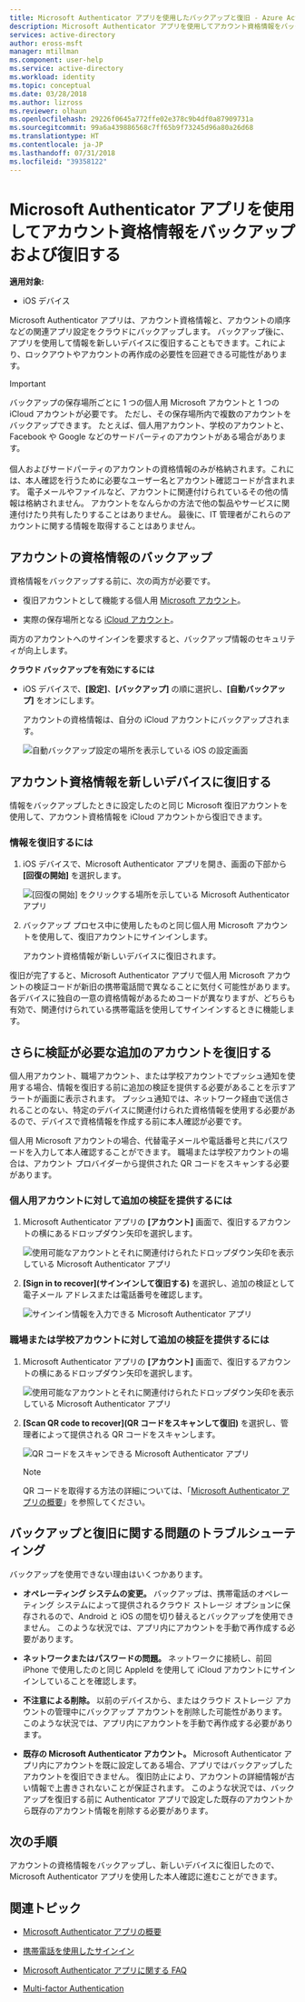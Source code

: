 ```yaml
---
title: Microsoft Authenticator アプリを使用したバックアップと復旧 - Azure Active Directory | Microsoft Docs
description: Microsoft Authenticator アプリを使用してアカウント資格情報をバックアップおよび復旧する方法を説明します。
services: active-directory
author: eross-msft
manager: mtillman
ms.component: user-help
ms.service: active-directory
ms.workload: identity
ms.topic: conceptual
ms.date: 03/28/2018
ms.author: lizross
ms.reviewer: olhaun
ms.openlocfilehash: 29226f0645a772ffe02e378c9b4df0a87909731a
ms.sourcegitcommit: 99a6a439886568c7ff65b9f73245d96a80a26d68
ms.translationtype: HT
ms.contentlocale: ja-JP
ms.lasthandoff: 07/31/2018
ms.locfileid: "39358122"
---
```

# <a name="backup-and-recover-account-credentials-with-the-microsoft-authenticator-app"></a>Microsoft Authenticator アプリを使用してアカウント資格情報をバックアップおよび復旧する

**適用対象:**

- iOS デバイス

Microsoft Authenticator アプリは、アカウント資格情報と、アカウントの順序などの関連アプリ設定をクラウドにバックアップします。 バックアップ後に、アプリを使用して情報を新しいデバイスに復旧することもできます。これにより、ロックアウトやアカウントの再作成の必要性を回避できる可能性があります。

>[!IMPORTANT]
> バックアップの保存場所ごとに 1 つの個人用 Microsoft アカウントと 1 つの iCloud アカウントが必要です。 ただし、その保存場所内で複数のアカウントをバックアップできます。 たとえば、個人用アカウント、学校のアカウントと、Facebook や Google などのサードパーティのアカウントがある場合があります。<br><br>個人およびサードパーティのアカウントの資格情報のみが格納されます。これには、本人確認を行うために必要なユーザー名とアカウント確認コードが含まれます。 電子メールやファイルなど、アカウントに関連付けられているその他の情報は格納されません。 アカウントをなんらかの方法で他の製品やサービスに関連付けたり共有したりすることはありません。 最後に、IT 管理者がこれらのアカウントに関する情報を取得することはありません。

## <a name="back-up-your-account-credentials"></a>アカウントの資格情報のバックアップ
資格情報をバックアップする前に、次の両方が必要です。

- 復旧アカウントとして機能する個人用 [Microsoft アカウント](https://account.microsoft.com/account)。

- 実際の保存場所となる [iCloud アカウント](https://www.icloud.com/)。 

両方のアカウントへのサインインを要求すると、バックアップ情報のセキュリティが向上します。

**クラウド バックアップを有効にするには**
-   iOS デバイスで、**[設定]**、**[バックアップ]** の順に選択し、**[自動バックアップ]** をオンにします。

    アカウントの資格情報は、自分の iCloud アカウントにバックアップされます。

    ![自動バックアップ設定の場所を表示している iOS の設定画面](./media/microsoft-authenticator-app-backup-and-recovery/backup-and-recovery-turn-on.png)

## <a name="recover-your-account-credentials-on-your-new-device"></a>アカウント資格情報を新しいデバイスに復旧する
情報をバックアップしたときに設定したのと同じ Microsoft 復旧アカウントを使用して、アカウント資格情報を iCloud アカウントから復旧できます。

### <a name="to-recover-your-information"></a>情報を復旧するには
1.  iOS デバイスで、Microsoft Authenticator アプリを開き、画面の下部から **[回復の開始]** を選択します。

    ![[回復の開始] をクリックする場所を示している Microsoft Authenticator アプリ](./media/microsoft-authenticator-app-backup-and-recovery/backup-and-recovery-begin-recovery.png)

2.  バックアップ プロセス中に使用したものと同じ個人用 Microsoft アカウントを使用して、復旧アカウントにサインインします。

    アカウント資格情報が新しいデバイスに復旧されます。

復旧が完了すると、Microsoft Authenticator アプリで個人用 Microsoft アカウントの検証コードが新旧の携帯電話間で異なることに気付く可能性があります。 各デバイスに独自の一意の資格情報があるためコードが異なりますが、どちらも有効で、関連付けられている携帯電話を使用してサインインするときに機能します。

## <a name="recover-additional-accounts-requiring-more-verification"></a>さらに検証が必要な追加のアカウントを復旧する
個人用アカウント、職場アカウント、または学校アカウントでプッシュ通知を使用する場合、情報を復旧する前に追加の検証を提供する必要があることを示すアラートが画面に表示されます。 プッシュ通知では、ネットワーク経由で送信されることのない、特定のデバイスに関連付けられた資格情報を使用する必要があるので、デバイスで資格情報を作成する前に本人確認が必要です。

個人用 Microsoft アカウントの場合、代替電子メールや電話番号と共にパスワードを入力して本人確認することができます。 職場または学校アカウントの場合は、アカウント プロバイダーから提供された QR コードをスキャンする必要があります。

### <a name="to-provide-additional-verification-for-personal-accounts"></a>個人用アカウントに対して追加の検証を提供するには
1.  Microsoft Authenticator アプリの **[アカウント]** 画面で、復旧するアカウントの横にあるドロップダウン矢印を選択します。

    ![使用可能なアカウントとそれに関連付けられたドロップダウン矢印を表示している Microsoft Authenticator アプリ](./media/microsoft-authenticator-app-backup-and-recovery/backup-and-recovery-arrow.png)

2.  **[Sign in to recover]\(サインインして復旧する\)** を選択し、追加の検証として電子メール アドレスまたは電話番号を確認します。

    ![サインイン情報を入力できる Microsoft Authenticator アプリ](./media/microsoft-authenticator-app-backup-and-recovery/backup-and-recovery-sign-in.png)

### <a name="to-provide-additional-verification-for-work-or-school-accounts"></a>職場または学校アカウントに対して追加の検証を提供するには
1.  Microsoft Authenticator アプリの **[アカウント]** 画面で、復旧するアカウントの横にあるドロップダウン矢印を選択します。

    ![使用可能なアカウントとそれに関連付けられたドロップダウン矢印を表示している Microsoft Authenticator アプリ](./media/microsoft-authenticator-app-backup-and-recovery/backup-and-recovery-additonal-accts.png)

2.  **[Scan QR code to recover]\(QR コードをスキャンして復旧\)** を選択し、管理者によって提供される QR コードをスキャンします。

    ![QR コードをスキャンできる Microsoft Authenticator アプリ](./media/microsoft-authenticator-app-backup-and-recovery/backup-and-recovery-scan-qr-code.png)

    >[!NOTE]
    >QR コードを取得する方法の詳細については、「[Microsoft Authenticator アプリの概要](https://docs.microsoft.com/azure/active-directory/user-help/microsoft-authenticator-app-how-to#add-accounts-to-the-app)」を参照してください。

## <a name="troubleshooting-backup-and-recovery-problems"></a>バックアップと復旧に関する問題のトラブルシューティング
バックアップを使用できない理由はいくつかあります。

-   **オペレーティング システムの変更。** バックアップは、携帯電話のオペレーティング システムによって提供されるクラウド ストレージ オプションに保存されるので、Android と iOS の間を切り替えるとバックアップを使用できません。 このような状況では、アプリ内にアカウントを手動で再作成する必要があります。

-   **ネットワークまたはパスワードの問題。** ネットワークに接続し、前回 iPhone で使用したのと同じ AppleId を使用して iCloud アカウントにサインインしていることを確認します。

-   **不注意による削除。** 以前のデバイスから、またはクラウド ストレージ アカウントの管理中にバックアップ アカウントを削除した可能性があります。 このような状況では、アプリ内にアカウントを手動で再作成する必要があります。

-   **既存の Microsoft Authenticator アカウント。** Microsoft Authenticator アプリ内にアカウントを既に設定してある場合、アプリではバックアップしたアカウントを復旧できません。 復旧防止により、アカウントの詳細情報が古い情報で上書きされないことが保証されます。 このような状況では、バックアップを復旧する前に Authenticator アプリで設定した既存のアカウントから既存のアカウント情報を削除する必要があります。

## <a name="next-steps"></a>次の手順
アカウントの資格情報をバックアップし、新しいデバイスに復旧したので、Microsoft Authenticator アプリを使用した本人確認に進むことができます。

## <a name="related-topics"></a>関連トピック
- [Microsoft Authenticator アプリの概要](microsoft-authenticator-app-how-to.md)  

- [携帯電話を使用したサインイン](microsoft-authenticator-app-phone-signin-faq.md)

- [Microsoft Authenticator アプリに関する FAQ](microsoft-authenticator-app-faq.md)

- [Multi-factor Authentication](https://docs.microsoft.com/azure/multi-factor-authentication/)
